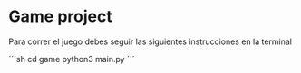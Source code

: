 # Game project

Para correr el juego debes seguir las siguientes instrucciones en la terminal

´´´sh
cd game
python3 main.py
´´´